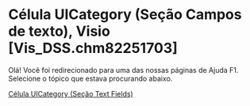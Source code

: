
# Célula UICategory (Seção Campos de texto), Visio [Vis_DSS.chm82251703]

Olá! Você foi redirecionado para uma das nossas páginas de Ajuda F1. Selecione o tópico que estava procurando abaixo.

[Célula UICategory (Seção Text Fields)](http://msdn.microsoft.com/library/365f7005-ba34-2311-4c5c-16344962fc3f%28Office.15%29.aspx)
